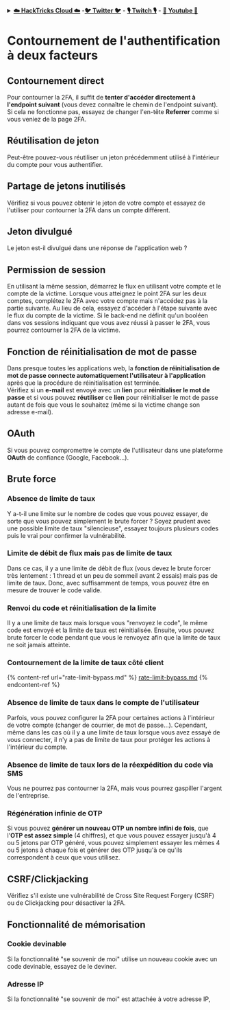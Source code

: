 <details>

<summary><a href="https://cloud.hacktricks.xyz/pentesting-cloud/pentesting-cloud-methodology"><strong>☁️ HackTricks Cloud ☁️</strong></a> -<a href="https://twitter.com/hacktricks_live"><strong>🐦 Twitter 🐦</strong></a> - <a href="https://www.twitch.tv/hacktricks_live/schedule"><strong>🎙️ Twitch 🎙️</strong></a> - <a href="https://www.youtube.com/@hacktricks_LIVE"><strong>🎥 Youtube 🎥</strong></a></summary>

- Travaillez-vous dans une entreprise de cybersécurité ? Voulez-vous voir votre entreprise annoncée dans HackTricks ? ou voulez-vous avoir accès à la dernière version de PEASS ou télécharger HackTricks en PDF ? Consultez les [**PLANS D'ABONNEMENT**](https://github.com/sponsors/carlospolop) !

- Découvrez [**The PEASS Family**](https://opensea.io/collection/the-peass-family), notre collection exclusive de [**NFTs**](https://opensea.io/collection/the-peass-family)

- Obtenez le [**swag officiel PEASS & HackTricks**](https://peass.creator-spring.com)

- **Rejoignez le** [**💬**](https://emojipedia.org/speech-balloon/) **groupe Discord** ou le [**groupe telegram**](https://t.me/peass) ou **suivez-moi** sur **Twitter** [**🐦**](https://github.com/carlospolop/hacktricks/tree/7af18b62b3bdc423e11444677a6a73d4043511e9/\[https:/emojipedia.org/bird/README.md)[**@carlospolopm**](https://twitter.com/hacktricks_live).

- **Partagez vos astuces de piratage en soumettant des PR au [dépôt hacktricks](https://github.com/carlospolop/hacktricks) et au [dépôt hacktricks-cloud](https://github.com/carlospolop/hacktricks-cloud)**.

</details>


# **Contournement de l'authentification à deux facteurs**

## **Contournement direct**

Pour contourner la 2FA, il suffit de **tenter d'accéder directement à l'endpoint suivant** (vous devez connaître le chemin de l'endpoint suivant). Si cela ne fonctionne pas, essayez de changer l'en-tête **Referrer** comme si vous veniez de la page 2FA.

## **Réutilisation de jeton**

Peut-être pouvez-vous réutiliser un jeton précédemment utilisé à l'intérieur du compte pour vous authentifier.

## Partage de jetons inutilisés

Vérifiez si vous pouvez obtenir le jeton de votre compte et essayez de l'utiliser pour contourner la 2FA dans un compte différent.

## Jeton divulgué

Le jeton est-il divulgué dans une réponse de l'application web ?

## Permission de session

En utilisant la même session, démarrez le flux en utilisant votre compte et le compte de la victime. Lorsque vous atteignez le point 2FA sur les deux comptes, complétez le 2FA avec votre compte mais n'accédez pas à la partie suivante. Au lieu de cela, essayez d'accéder à l'étape suivante avec le flux du compte de la victime. Si le back-end ne définit qu'un booléen dans vos sessions indiquant que vous avez réussi à passer le 2FA, vous pourrez contourner la 2FA de la victime.

## **Fonction de réinitialisation de mot de passe**

Dans presque toutes les applications web, la **fonction de réinitialisation de mot de passe connecte automatiquement l'utilisateur à l'application** après que la procédure de réinitialisation est terminée.\
Vérifiez si un **e-mail** est envoyé avec un **lien** pour **réinitialiser le mot de passe** et si vous pouvez **réutiliser** ce **lien** pour réinitialiser le mot de passe autant de fois que vous le souhaitez (même si la victime change son adresse e-mail).

## OAuth

Si vous pouvez compromettre le compte de l'utilisateur dans une plateforme **OAuth** de confiance (Google, Facebook...).

## Brute force

### Absence de limite de taux

Y a-t-il une limite sur le nombre de codes que vous pouvez essayer, de sorte que vous pouvez simplement le brute forcer ? Soyez prudent avec une possible limite de taux "silencieuse", essayez toujours plusieurs codes puis le vrai pour confirmer la vulnérabilité.

### Limite de débit de flux mais pas de limite de taux

Dans ce cas, il y a une limite de débit de flux (vous devez le brute forcer très lentement : 1 thread et un peu de sommeil avant 2 essais) mais pas de limite de taux. Donc, avec suffisamment de temps, vous pouvez être en mesure de trouver le code valide.

### Renvoi du code et réinitialisation de la limite

Il y a une limite de taux mais lorsque vous "renvoyez le code", le même code est envoyé et la limite de taux est réinitialisée. Ensuite, vous pouvez brute forcer le code pendant que vous le renvoyez afin que la limite de taux ne soit jamais atteinte.

### Contournement de la limite de taux côté client

{% content-ref url="rate-limit-bypass.md" %}
[rate-limit-bypass.md](rate-limit-bypass.md)
{% endcontent-ref %}

### Absence de limite de taux dans le compte de l'utilisateur

Parfois, vous pouvez configurer la 2FA pour certaines actions à l'intérieur de votre compte (changer de courrier, de mot de passe...). Cependant, même dans les cas où il y a une limite de taux lorsque vous avez essayé de vous connecter, il n'y a pas de limite de taux pour protéger les actions à l'intérieur du compte.

### Absence de limite de taux lors de la réexpédition du code via SMS

Vous ne pourrez pas contourner la 2FA, mais vous pourrez gaspiller l'argent de l'entreprise.

### Régénération infinie de OTP

Si vous pouvez **générer un nouveau OTP un nombre infini de fois**, que l'**OTP est assez simple** (4 chiffres), et que vous pouvez essayer jusqu'à 4 ou 5 jetons par OTP généré, vous pouvez simplement essayer les mêmes 4 ou 5 jetons à chaque fois et générer des OTP jusqu'à ce qu'ils correspondent à ceux que vous utilisez.

## CSRF/Clickjacking

Vérifiez s'il existe une vulnérabilité de Cross Site Request Forgery (CSRF) ou de Clickjacking pour désactiver la 2FA.

## Fonctionnalité de mémorisation

### Cookie devinable

Si la fonctionnalité "se souvenir de moi" utilise un nouveau cookie avec un code devinable, essayez de le deviner.

### Adresse IP

Si la fonctionnalité "se souvenir de moi" est attachée à votre adresse IP,
